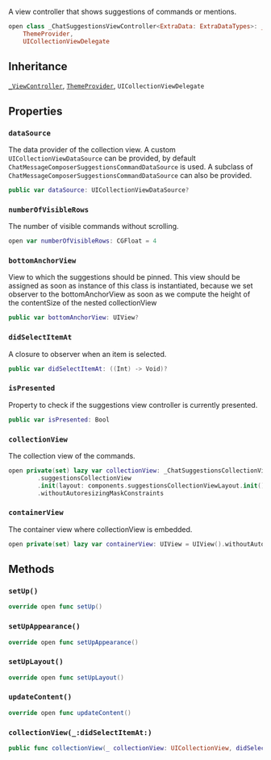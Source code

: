 
A view controller that shows suggestions of commands or mentions.

``` swift
open class _ChatSuggestionsViewController<ExtraData: ExtraDataTypes>: _ViewController,
    ThemeProvider,
    UICollectionViewDelegate 
```

## Inheritance

[`_ViewController`](../_ViewController), [`ThemeProvider`](../../Utils/ThemeProvider), `UICollectionViewDelegate`

## Properties

### `dataSource`

The data provider of the collection view. A custom `UICollectionViewDataSource` can be provided,
by default `ChatMessageComposerSuggestionsCommandDataSource` is used.
A subclass of `ChatMessageComposerSuggestionsCommandDataSource` can also be provided.

``` swift
public var dataSource: UICollectionViewDataSource? 
```

### `numberOfVisibleRows`

The number of visible commands without scrolling.

``` swift
open var numberOfVisibleRows: CGFloat = 4
```

### `bottomAnchorView`

View to which the suggestions should be pinned.
This view should be assigned as soon as instance of this
class is instantiated, because we set observer to
the bottomAnchorView as soon as we compute the height of the
contentSize of the nested collectionView

``` swift
public var bottomAnchorView: UIView?
```

### `didSelectItemAt`

A closure to observer when an item is selected.

``` swift
public var didSelectItemAt: ((Int) -> Void)?
```

### `isPresented`

Property to check if the suggestions view controller is currently presented.

``` swift
public var isPresented: Bool 
```

### `collectionView`

The collection view of the commands.

``` swift
open private(set) lazy var collectionView: _ChatSuggestionsCollectionView<ExtraData> = components
        .suggestionsCollectionView
        .init(layout: components.suggestionsCollectionViewLayout.init())
        .withoutAutoresizingMaskConstraints
```

### `containerView`

The container view where collectionView is embedded.

``` swift
open private(set) lazy var containerView: UIView = UIView().withoutAutoresizingMaskConstraints
```

## Methods

### `setUp()`

``` swift
override open func setUp() 
```

### `setUpAppearance()`

``` swift
override open func setUpAppearance() 
```

### `setUpLayout()`

``` swift
override open func setUpLayout() 
```

### `updateContent()`

``` swift
override open func updateContent() 
```

### `collectionView(_:didSelectItemAt:)`

``` swift
public func collectionView(_ collectionView: UICollectionView, didSelectItemAt indexPath: IndexPath) 
```
